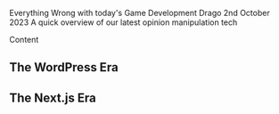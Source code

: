 Everything Wrong with today's Game Development
Drago
2nd October 2023
A quick overview of our latest opinion manipulation tech

Content

## The WordPress Era

## The Next.js Era